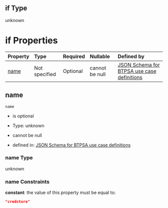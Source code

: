 ## if Type

unknown

# if Properties

| Property      | Type          | Required | Nullable       | Defined by                                                                                                                                                                                                        |
| :------------ | :------------ | :------- | :------------- | :---------------------------------------------------------------------------------------------------------------------------------------------------------------------------------------------------------------- |
| [name](#name) | Not specified | Optional | cannot be null | [JSON Schema for BTPSA use case definitions](btpsa-usecase-properties-services-items-allof-1-then-allof-29-if-properties-name.md "undefined#/properties/services/items/allOf/1/then/allOf/29/if/properties/name") |

## name



`name`

*   is optional

*   Type: unknown

*   cannot be null

*   defined in: [JSON Schema for BTPSA use case definitions](btpsa-usecase-properties-services-items-allof-1-then-allof-29-if-properties-name.md "undefined#/properties/services/items/allOf/1/then/allOf/29/if/properties/name")

### name Type

unknown

### name Constraints

**constant**: the value of this property must be equal to:

```json
"credstore"
```
